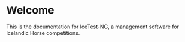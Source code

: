 # Welcome

This is the documentation for IceTest-NG, a management software for Icelandic Horse competitions.